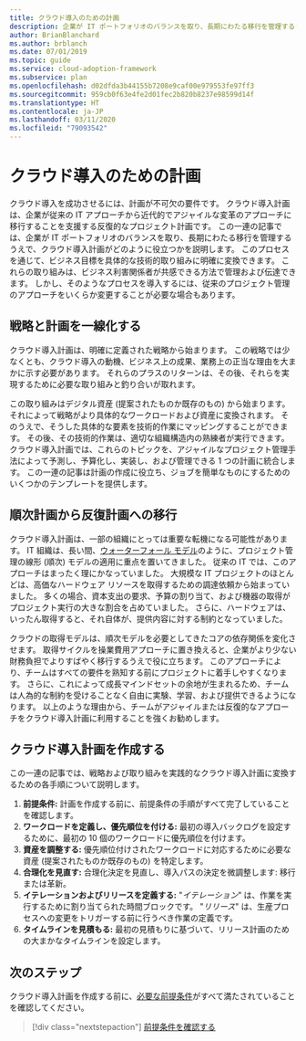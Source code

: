 ```yaml
---
title: クラウド導入のための計画
description: 企業が IT ポートフォリオのバランスを取り、長期にわたる移行を管理するうえで、クラウド導入計画がどのように役立つかを、Azure 向けのクラウド導入フレームワークを使用して学習します。
author: BrianBlanchard
ms.author: brblanch
ms.date: 07/01/2019
ms.topic: guide
ms.service: cloud-adoption-framework
ms.subservice: plan
ms.openlocfilehash: d02dfda3b44155b7208e9caf00e979553fe97ff3
ms.sourcegitcommit: 959cb0f63e4fe2d01fec2b820b8237e98599d14f
ms.translationtype: HT
ms.contentlocale: ja-JP
ms.lasthandoff: 03/11/2020
ms.locfileid: "79093542"
---
```

# <a name="plan-for-cloud-adoption"></a>クラウド導入のための計画

クラウド導入を成功させるには、計画が不可欠の要件です。 クラウド導入計画は、企業が従来の IT アプローチから近代的でアジャイルな変革のアプローチに移行することを支援する反復的なプロジェクト計画です。 この一連の記事では、企業が IT ポートフォリオのバランスを取り、長期にわたる移行を管理するうえで、クラウド導入計画がどのように役立つかを説明します。 このプロセスを通じて、ビジネス目標を具体的な技術的取り組みに明確に変換できます。 これらの取り組みは、ビジネス利害関係者が共感できる方法で管理および伝達できます。 しかし、そのようなプロセスを導入するには、従来のプロジェクト管理のアプローチをいくらか変更することが必要な場合もあります。

## <a name="align-strategy-and-planning"></a>戦略と計画を一線化する

クラウド導入計画は、明確に定義された戦略から始まります。 この戦略では少なくとも、クラウド導入の動機、ビジネス上の成果、業務上の正当な理由を大まかに示す必要があります。 それらのプラスのリターンは、その後、それらを実現するために必要な取り組みと釣り合いが取れます。

この取り組みはデジタル資産 (提案されたものか既存のもの) から始まります。それによって戦略がより具体的なワークロードおよび資産に変換されます。 そのうえで、そうした具体的な要素を技術的作業にマッピングすることができます。 その後、その技術的作業は、適切な組織構造内の熟練者が実行できます。 クラウド導入計画では、これらのトピックを、アジャイルなプロジェクト管理手法によって予測し、予算化し、実装し、および管理できる 1 つの計画に統合します。 この一連の記事は計画の作成に役立ち、ジョブを簡単なものにするためのいくつかのテンプレートを提供します。

## <a name="transition-from-sequential-to-iterative-planning"></a>順次計画から反復計画への移行

クラウド導入計画は、一部の組織にとっては重要な転機になる可能性があります。 IT 組織は、長い間、[ウォーターフォール モデル](https://wikipedia.org/wiki/Waterfall_model)のように、プロジェクト管理の線形 (順次) モデルの適用に重点を置いてきました。 従来の IT では、このアプローチはまったく理にかなっていました。 大規模な IT プロジェクトのほとんどは、高価なハードウェア リソースを取得するための調達依頼から始まっていました。 多くの場合、資本支出の要求、予算の割り当て、および機器の取得がプロジェクト実行の大きな割合を占めていました。 さらに、ハードウェアは、いったん取得すると、それ自体が、提供内容に対する制約となっていました。

クラウドの取得モデルは、順次モデルを必要としてきたコアの依存関係を変化させます。 取得サイクルを操業費用アプローチに置き換えると、企業がより少ない財務負担でよりすばやく移行するうえで役に立ちます。 このアプローチにより、チームはすべての要件を熟知する前にプロジェクトに着手しやすくなります。 さらに、これによって成長マインドセットの余地が生まれるため、チームは人為的な制約を受けることなく自由に実験、学習、および提供できるようになります。 以上のような理由から、チームがアジャイルまたは反復的なアプローチをクラウド導入計画に利用することを強くお勧めします。

## <a name="build-your-cloud-adoption-plan"></a>クラウド導入計画を作成する

この一連の記事では、戦略および取り組みを実践的なクラウド導入計画に変換するための各手順について説明します。

1. **前提条件:** 計画を作成する前に、前提条件の手順がすべて完了していることを確認します。
2. **ワークロードを定義し、優先順位を付ける:** 最初の導入バックログを設定するために、最初の 10 個のワークロードに優先順位を付けます。
3. **資産を調整する:** 優先順位付けされたワークロードに対応するために必要な資産 (提案されたものか既存のもの) を特定します。
4. **合理化を見直す:** 合理化決定を見直し、導入パスの決定を微調整します: 移行または革新。
5. **イテレーションおよびリリースを定義する:** "*イテレーション*" は、作業を実行するために割り当てられた時間ブロックです。 "*リリース*" は、生産プロセスへの変更をトリガーする前に行うべき作業の定義です。
6. **タイムラインを見積もる:** 最初の見積もりに基づいて、リリース計画のための大まかなタイムラインを設定します。

## <a name="next-steps"></a>次のステップ

クラウド導入計画を作成する前に、[必要な前提条件](./prerequisites.md)がすべて満たされていることを確認してください。

> [!div class="nextstepaction"]
> [前提条件を確認する](./prerequisites.md)
